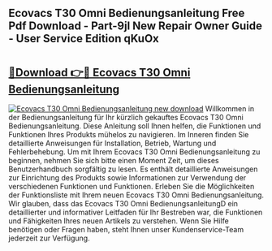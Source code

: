 ## Ecovacs T30 Omni Bedienungsanleitung Free Pdf Download - Part-9jl New Repair Owner Guide - User Service Edition qKuOx

# <h2><a href="http://df0she.blite.top/?on=Ecovacs+T30+Omni+Bedienungsanleitung">🔗Download 👉🔴 Ecovacs T30 Omni Bedienungsanleitung</a></h2>

[![Ecovacs T30 Omni Bedienungsanleitung new download](https://i.imgur.com/lujVjoI.png)](http://df0she.blite.top/?on=Ecovacs+T30+Omni+Bedienungsanleitung)
Willkommen in der Bedienungsanleitung für Ihr kürzlich gekauftes Ecovacs T30 Omni Bedienungsanleitung. Diese Anleitung soll Ihnen helfen, die Funktionen und Funktionen Ihres Produkts mühelos zu navigieren. Im Inneren finden Sie detaillierte Anweisungen für Installation, Betrieb, Wartung und Fehlerbehebung. Um mit Ihrem Ecovacs T30 Omni Bedienungsanleitung zu beginnen, nehmen Sie sich bitte einen Moment Zeit, um dieses Benutzerhandbuch sorgfältig zu lesen. Es enthält detaillierte Anweisungen zur Einrichtung des Produkts sowie Informationen zur Verwendung der verschiedenen Funktionen und Funktionen. Erleben Sie die Möglichkeiten der Funktionsliste mit Ihrem neuen Ecovacs T30 Omni Bedienungsanleitung. Wir glauben, dass das Ecovacs T30 Omni BedienungsanleitungD ein detaillierter und informativer Leitfaden für Ihr Bestreben war, die Funktionen und Fähigkeiten Ihres neuen Artikels zu verstehen. Wenn Sie Hilfe benötigen oder Fragen haben, steht Ihnen unser Kundenservice-Team jederzeit zur Verfügung.

